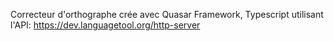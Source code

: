 Correcteur d'orthographe crée avec Quasar Framework, Typescript utilisant l'API: https://dev.languagetool.org/http-server
